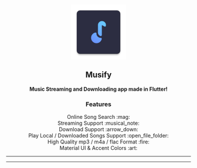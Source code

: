 <p align="center">
 <img width="150px" src="https://github.com/JoeM1990/streamingAudio/blob/main/assets/images/ic_launcher.png" align="center" alt="GitHub Readme Stats" />
 <h2 align="center"><b>Musify</b></h2>
 <p align="center"><b>Music Streaming and Downloading app made in Flutter!</b></p>
 <p align="center">

</p>
</p>

  <h3 align="center">Features</h3>
  <p align="center">
    Online Song Search :mag:<br>
    Streaming Support :musical_note:<br>
    Download Support :arrow_down:<br>
    Play Local / Downloaded Songs Support :open_file_folder: <br>
    High Quality mp3 / m4a / flac Format :fire:<br>
    Material UI & Accent Colors :art: <br>
 

---

---

  
